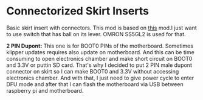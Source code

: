 # Connectorized Skirt Inserts

Basic skirt insert with connectors. This mod is based on [this](https://github.com/Ramalama2/Voron-2-Mods/tree/main/ADXL_Skirt_Dupont) mod.I just want to use switch that has ball on its lever. OMRON SS5GL2 is used for that. 
 
 **2 PIN Dupont:**
 This one is for BOOT0 PINs of the motherboard. Sometimes klipper updates requires also update on motherboard. And this can be time consuming to open electronics chamber and make short circuit on BOOT0 and 3.3V or puttin SD card. That's why I decided to put 2 PIN male dupont connector on skirt so I can make BOOT0 and 3.3V without accessing electronics chamber. And with that, I just need to give power cycle to enter DFU mode and after that I can flash the motherboard via USB between raspberry pi and motherboard. 
